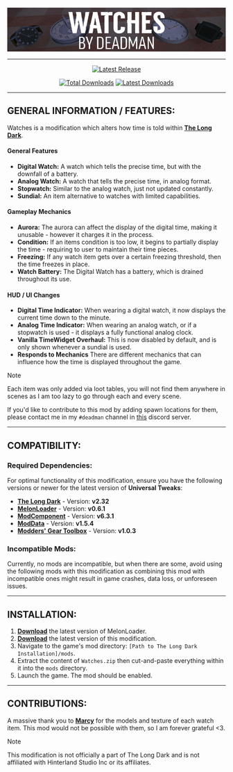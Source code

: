 <p align="center">
    <a href="#"><img src="https://raw.githubusercontent.com/Deaadman/Watches/release/Images/WatchesHeading.png"></a>

---

<div align="center">

[![Latest Release](https://img.shields.io/github/v/release/Deaadman/Watches?label=Latest%20Release&style=for-the-badge)](https://github.com/Deaadman/Watches/releases/latest)

[![Total Downloads](https://img.shields.io/github/downloads/Deaadman/Watches/total.svg?style=for-the-badge)](https://github.com/Deaadman/Watches/releases)
[![Latest Downloads](https://img.shields.io/github/downloads/Deaadman/Watches/latest/total.svg?style=for-the-badge)](https://github.com/Deaadman/Watches/releases)

</div>

---

## GENERAL INFORMATION / FEATURES:
Watches is a modification which alters how time is told within [**The Long Dark**](https://www.hinterlandgames.com/the-long-dark/).

#### General Features
- **Digital Watch:** A watch which tells the precise time, but with the downfall of a battery.
- **Analog Watch:** A watch that tells the precise time, in analog format.
- **Stopwatch:** Similar to the analog watch, just not updated constantly.
- **Sundial:** An item alternative to watches with limited capabilities.

#### Gameplay Mechanics
- **Aurora:** The aurora can affect the display of the digital time, making it unusable - however it charges it in the process.
- **Condition:** If an items condition is too low, it begins to partially display the time - requiring to user to maintain their time pieces.
- **Freezing:** If any watch item gets over a certain freezing threshold, then the time freezes in place.
- **Watch Battery:** The Digital Watch has a battery, which is drained throughout its use.

#### HUD / UI Changes
- **Digital Time Indicator:** When wearing a digital watch, it now displays the current time down to the minute.
- **Analog Time Indicator:** When wearing an analog watch, or if a stopwatch is used - it displays a fully functional analog clock.
- **Vanilla TimeWidget Overhaul:** This is now disabled by default, and is only shown whenever a sundial is used.
- **Responds to Mechanics** There are different mechanics that can influence how the time is displayed throughout the game.

> [!NOTE]
> Each item was only added via loot tables, you will not find them anywhere in scenes as I am too lazy to go through each and every scene.
> 
> If you'd like to contribute to this mod by adding spawn locations for them, please contact me in my `#deadman` channel in [this](https://discord.gg/2mnXAZfGXQ) discord server.

---

## COMPATIBILITY:

### Required Dependencies:
For optimal functionality of this modification, ensure you have the following versions or newer for the latest version of **Universal Tweaks**:

- [**The Long Dark**](https://store.steampowered.com/news/app/305620) - Version: **v2.32**
- [**MelonLoader**](https://github.com/LavaGang/MelonLoader/releases) - Version: **v0.6.1**
- [**ModComponent**](https://github.com/dommrogers/ModComponent) - Version: **v6.3.1**
- [**ModData**](https://github.com/dommrogers/ModData) - Version: **v1.5.4**
- [**Modders' Gear Toolbox**](https://github.com/Jods-Its/Modders-Gear-Toolbox) - Version: **v1.0.3**

### Incompatible Mods:

Currently, no mods are incompatible, but when there are some, avoid using the following mods with this modification as combining this mod with incompatible ones might result in game crashes, data loss, or unforeseen issues.

---

## INSTALLATION:

1. [**Download**](https://github.com/LavaGang/MelonLoader/releases/latest/download/MelonLoader.Installer.exe) the latest version of MelonLoader.
2. [**Download**](https://github.com/Deaadman/Watches/releases/latest/download/Watches.zip) the latest version of this modification.
3. Navigate to the game's mod directory: `[Path to The Long Dark Installation]/mods`.
4. Extract the content of `Watches.zip` then cut-and-paste everything within it into the `mods` directory.
5. Launch the game. The mod should be enabled.

---

## **CONTRIBUTIONS**:

A massive thank you to [**Marcy**](https://github.com/DemonBunnyBon) for the models and texture of each watch item. This mod would not be possible with them, so I am forever grateful <3.

> [!NOTE]
> This modification is not officially a part of The Long Dark and is not affiliated with Hinterland Studio Inc or its affiliates.
